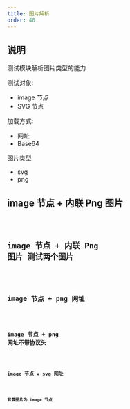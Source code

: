 ```yaml
---
title: 图片解析
order: 40
---
```


## 说明

测试模块解析图片类型的能力

测试对象:

- image 节点
- SVG 节点

加载方式:

- 网址
- Base64

图片类型

- svg
- png

## image 节点 + 内联 Png 图片

<code src="./demos/InlineImage.tsx" />

## image 节点 + 内联 Png 图片 测试两个图片

<code src="./demos/TwoInlineImage.tsx" />

## image 节点 + png 网址

<code src="./demos/PngImage.tsx" />

## image 节点 + png 网址不带协议头

<code src="./demos/NoProtocolImage.tsx" />

## image 节点 + svg 网址

<code src="./demos/ImageSvg.tsx" />

## 背景图片为 image 节点

<code src="./demos/BackgroundImage.tsx" />
